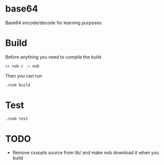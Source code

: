 # base64
Base64 encode/decode for learning purposes

# Build
Before anything you need to compile the build
```sh
cc nob.c -o nob
```

Then you can run
```sh
./nob build
```

# Test
```sh
./nob test
```

# TODO
- Remove cxxopts source from lib/ and make nob download it when you build
